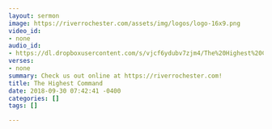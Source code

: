 ```yaml
---
layout: sermon
image: https://riverrochester.com/assets/img/logos/logo-16x9.png
video_id:
- none
audio_id:
- https://dl.dropboxusercontent.com/s/vjcf6ydubv7zjm4/The%20Highest%20Command.mp3?dl=0
verses:
- none
summary: Check us out online at https://riverrochester.com!
title: The Highest Command
date: 2018-09-30 07:42:41 -0400
categories: []
tags: []

---
```

